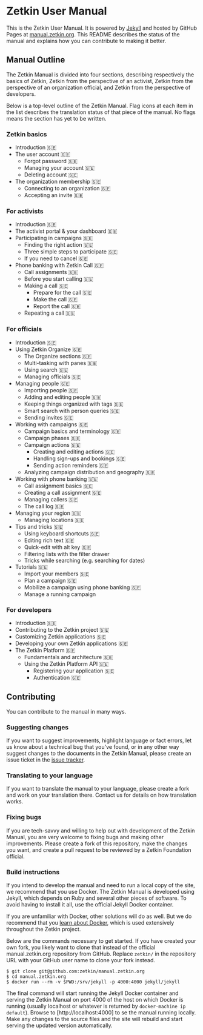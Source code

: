 # Zetkin User Manual
This is the Zetkin User Manual. It is powered by [Jekyll](//jekyllrb.com) and
hosted by GitHub Pages at [manual.zetkin.org](//manual.zetkin.org). This README
describes the status of the manual and explains how you can contribute to making
it better.

## Manual Outline
The Zetkin Manual is divided into four sections, describing respectively the
basics of Zetkin, Zetkin from the perspective of an activist, Zetkin from the
perspective of an organization official, and Zetkin from the perspective of
developers.

Below is a top-level outline of the Zetkin Manual. Flag icons at each item in
the list describes the translation status of that piece of the manual. No flags
means the section has yet to be written.

### Zetkin basics
* Introduction 🇸🇪
* The user account 🇸🇪
    * Forgot password 🇸🇪
    * Managing your account 🇸🇪
    * Deleting account 🇸🇪
* The organization membership 🇸🇪
    * Connecting to an organization 🇸🇪
    * Accepting an invite 🇸🇪

### For activists
* Introduction 🇸🇪
* The activist portal & your dashboard 🇸🇪
* Participating in campaigns 🇸🇪
    * Finding the right action 🇸🇪
    * Three simple steps to participate 🇸🇪
    * If you need to cancel 🇸🇪
* Phone banking with Zetkin Call 🇸🇪
    * Call assignments 🇸🇪
    * Before you start calling 🇸🇪
    * Making a call 🇸🇪
        * Prepare for the call 🇸🇪
        * Make the call 🇸🇪
        * Report the call 🇸🇪
    * Repeating a call 🇸🇪

### For officials
* Introduction 🇸🇪
* Using Zetkin Organize 🇸🇪
    * The Organize sections 🇸🇪
    * Multi-tasking with panes 🇸🇪
    * Using search 🇸🇪
    * Managing officials 🇸🇪
* Managing people 🇸🇪
    * Importing people 🇸🇪
    * Adding and editing people 🇸🇪
    * Keeping things organized with tags 🇸🇪
    * Smart search with person queries 🇸🇪
    * Sending invites 🇸🇪
* Working with campaigns 🇸🇪
    * Campaign basics and terminology 🇸🇪
    * Campaign phases 🇸🇪
    * Campaign actions 🇸🇪
        * Creating and editing actions 🇸🇪
        * Handling sign-ups and bookings 🇸🇪
        * Sending action reminders 🇸🇪
    * Analyzing campaign distribution and geography 🇸🇪
* Working with phone banking 🇸🇪
    * Call assignment basics 🇸🇪
    * Creating a call assignment 🇸🇪
    * Managing callers 🇸🇪
    * The call log 🇸🇪
* Managing your region 🇸🇪
    * Managing locations 🇸🇪
* Tips and tricks 🇸🇪
    * Using keyboard shortcuts 🇸🇪
    * Editing rich text 🇸🇪
    * Quick-edit with alt key 🇸🇪
    * Filtering lists with the filter drawer
    * Tricks while searching (e.g. searching for dates)
* Tutorials 🇸🇪
    * Import your members 🇸🇪
    * Plan a campaign 🇸🇪
    * Mobilize a campaign using phone banking 🇸🇪
    * Manage a running campaign

### For developers
* Introduction 🇸🇪
* Contributing to the Zetkin project 🇸🇪
* Customizing Zetkin applications 🇸🇪
* Developing your own Zetkin applications 🇸🇪
* The Zetkin Platform 🇸🇪
    * Fundamentals and architecture 🇸🇪
    * Using the Zetkin Platform API 🇸🇪
        * Registering your application 🇸🇪
        * Authentication 🇸🇪

## Contributing
You can contribute to the manual in many ways.

### Suggesting changes
If you want to suggest improvements, highlight language or fact errors, let us
know about a technical bug that you've found, or in any other way suggest
changes to the documents in the Zetkin Manual, please create an issue ticket in
the [issue tracker](//github.com/zetkin/manual.zetkin.org/issues).

### Translating to your language
If you want to translate the manual to your language, please create a fork and
work on your translation there. Contact us for details on how translation works.

### Fixing bugs
If you are tech-savvy and willing to help out with development of the Zetkin
Manual, you are very welcome to fixing bugs and making other improvements.
Please create a fork of this repository, make the changes you want, and create
a pull request to be reviewed by a Zetkin Foundation official.

### Build instructions
If you intend to develop the manual and need to run a local copy of the site,
we recommend that you use Docker. The Zetkin Manual is developed using Jekyll,
which depends on Ruby and several other pieces of software. To avoid having to
install it all, use the official Jekyll Docker container.

If you are unfamiliar with Docker, other solutions will do as well. But we do
recommend that you [learn about Docker](https://docs.docker.com), which is used
extensively throughout the Zetkin project.

Below are the commands necessary to get started. If you have created your own
fork, you likely want to clone that instead of the official manual.zetkin.org
repository from GitHub. Replace `zetkin/` in the repository URL with your GitHub
user name to clone your fork instead.

```
$ git clone git@github.com:zetkin/manual.zetkin.org
$ cd manual.zetkin.org
$ docker run --rm -v $PWD:/srv/jekyll -p 4000:4000 jekyll/jekyll
```

The final command will start running the Jekyll Docker container and serving
the Zetkin Manual on port 4000 of the host on which Docker is running (usually
localhost or whatever is returned by `docker-machine ip default`). Browse to
[http://localhost:4000] to se the manual running locally. Make any changes to
the source files and the site will rebuild and start serving the updated version
automatically.
